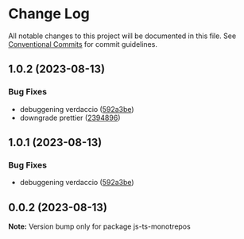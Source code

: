 # Change Log

All notable changes to this project will be documented in this file.
See [Conventional Commits](https://conventionalcommits.org) for commit guidelines.

## 1.0.2 (2023-08-13)

### Bug Fixes

- debuggening verdaccio ([592a3be](https://github.com/mike-north/js-ts-monorepos/commit/592a3be51692d69d06ea3f5792714ec69f11c390))
- downgrade prettier ([2394896](https://github.com/mike-north/js-ts-monorepos/commit/23948961bdab3640705ac5c472ea01952d26cecb))

## 1.0.1 (2023-08-13)

### Bug Fixes

- debuggening verdaccio ([592a3be](https://github.com/mike-north/js-ts-monorepos/commit/592a3be51692d69d06ea3f5792714ec69f11c390))

## 0.0.2 (2023-08-13)

**Note:** Version bump only for package js-ts-monotrepos
